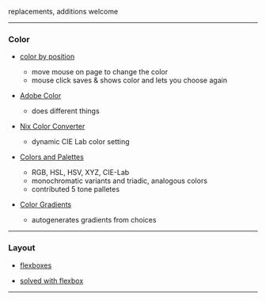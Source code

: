 replacements, additions welcome

----

### Color

- [color by position](https://color.hailpixel.com/)
    - move mouse on page to change the color
    - mouse click saves & shows color and lets you choose again
    
- [Adobe Color](https://color.adobe.com/create)
    - does different things

- [Nix Color Converter](https://www.nixsensor.com/free-color-converter/)
    - dynamic CIE Lab color setting
 
- [Colors and Palettes](https://www.color-hex.com)
     - RGB, HSL, HSV, XYZ, CIE-Lab
     - monochromatic variants and triadic, analogous colors
     - contributed 5 tone palletes
    
- [Color Gradients](https://mycolor.space)
    - autogenerates gradients from choices

----

### Layout

- [flexboxes](https://the-echoplex.net/flexyboxes)

- [solved with flexbox](https://philipwalton.github.io/solved-by-flexbox/)

----
